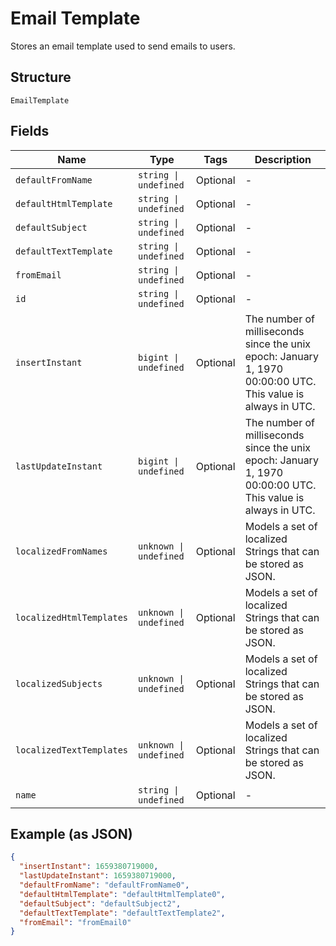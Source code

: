 
# Email Template

Stores an email template used to send emails to users.

## Structure

`EmailTemplate`

## Fields

| Name | Type | Tags | Description |
|  --- | --- | --- | --- |
| `defaultFromName` | `string \| undefined` | Optional | - |
| `defaultHtmlTemplate` | `string \| undefined` | Optional | - |
| `defaultSubject` | `string \| undefined` | Optional | - |
| `defaultTextTemplate` | `string \| undefined` | Optional | - |
| `fromEmail` | `string \| undefined` | Optional | - |
| `id` | `string \| undefined` | Optional | - |
| `insertInstant` | `bigint \| undefined` | Optional | The number of milliseconds since the unix epoch: January 1, 1970 00:00:00 UTC. This value is always in UTC. |
| `lastUpdateInstant` | `bigint \| undefined` | Optional | The number of milliseconds since the unix epoch: January 1, 1970 00:00:00 UTC. This value is always in UTC. |
| `localizedFromNames` | `unknown \| undefined` | Optional | Models a set of localized Strings that can be stored as JSON. |
| `localizedHtmlTemplates` | `unknown \| undefined` | Optional | Models a set of localized Strings that can be stored as JSON. |
| `localizedSubjects` | `unknown \| undefined` | Optional | Models a set of localized Strings that can be stored as JSON. |
| `localizedTextTemplates` | `unknown \| undefined` | Optional | Models a set of localized Strings that can be stored as JSON. |
| `name` | `string \| undefined` | Optional | - |

## Example (as JSON)

```json
{
  "insertInstant": 1659380719000,
  "lastUpdateInstant": 1659380719000,
  "defaultFromName": "defaultFromName0",
  "defaultHtmlTemplate": "defaultHtmlTemplate0",
  "defaultSubject": "defaultSubject2",
  "defaultTextTemplate": "defaultTextTemplate2",
  "fromEmail": "fromEmail0"
}
```


